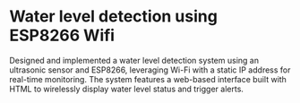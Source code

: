 # Water level detection using ESP8266 Wifi
 Designed and implemented a water level detection system using an ultrasonic sensor and ESP8266, leveraging Wi-Fi with a static IP address for real-time monitoring. The system features a web-based interface built with HTML to wirelessly display water level status and trigger alerts.

